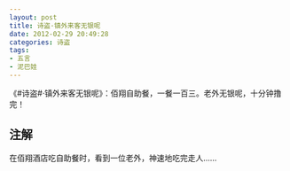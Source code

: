 ```yaml
---
layout: post
title: 诗盗·镇外来客无银呢
date: 2012-02-29 20:49:28
categories: 诗盗
tags:
- 五言
- 泥巴娃
---
```

《#诗盗#·镇外来客无银呢》：佰翔自助餐，一餐一百三。老外无银呢，十分钟撸完！

## 注解
在佰翔酒店吃自助餐时，看到一位老外，神速地吃完走人……
